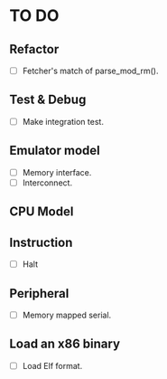# TO DO

## Refactor

- [ ] Fetcher's match of parse_mod_rm().

## Test & Debug

- [ ] Make integration test.

## Emulator model

- [ ] Memory interface.
- [ ] Interconnect.

## CPU Model

## Instruction

- [ ] Halt

## Peripheral

- [ ] Memory mapped serial.

## Load an x86 binary

- [ ] Load Elf format.
